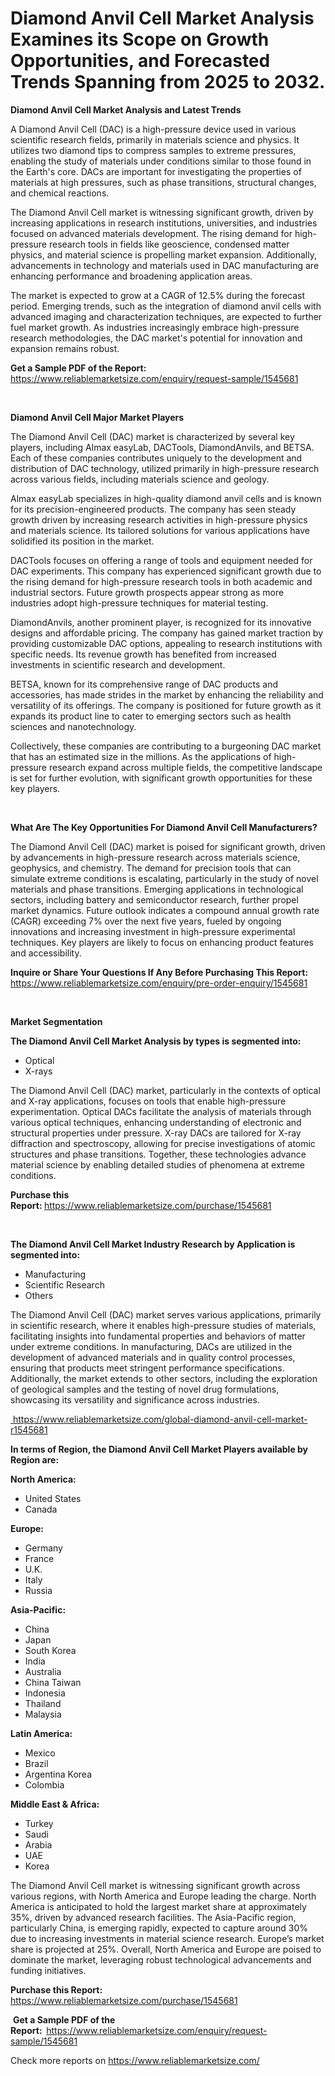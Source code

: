<p><h1>Diamond Anvil Cell Market Analysis Examines its Scope on Growth Opportunities, and Forecasted Trends Spanning from 2025 to 2032.</h1></p><p><strong>Diamond Anvil Cell Market Analysis and Latest Trends</strong></p>
<p><p>A Diamond Anvil Cell (DAC) is a high-pressure device used in various scientific research fields, primarily in materials science and physics. It utilizes two diamond tips to compress samples to extreme pressures, enabling the study of materials under conditions similar to those found in the Earth's core. DACs are important for investigating the properties of materials at high pressures, such as phase transitions, structural changes, and chemical reactions.</p><p>The Diamond Anvil Cell market is witnessing significant growth, driven by increasing applications in research institutions, universities, and industries focused on advanced materials development. The rising demand for high-pressure research tools in fields like geoscience, condensed matter physics, and material science is propelling market expansion. Additionally, advancements in technology and materials used in DAC manufacturing are enhancing performance and broadening application areas.</p><p>The market is expected to grow at a CAGR of 12.5% during the forecast period. Emerging trends, such as the integration of diamond anvil cells with advanced imaging and characterization techniques, are expected to further fuel market growth. As industries increasingly embrace high-pressure research methodologies, the DAC market's potential for innovation and expansion remains robust.</p></p>
<p><strong>Get a Sample PDF of the Report:&nbsp;</strong> <a href="https://www.reliablemarketsize.com/enquiry/request-sample/1545681?utm_campaign=2317&utm_medium=2&utm_source=Github&utm_content=ia&utm_term=08042025&utm_id=diamond-anvil-cell">https://www.reliablemarketsize.com/enquiry/request-sample/1545681</a></p>
<p>&nbsp;</p>
<p><strong>Diamond Anvil Cell Major Market Players</strong></p>
<p><p>The Diamond Anvil Cell (DAC) market is characterized by several key players, including Almax easyLab, DACTools, DiamondAnvils, and BETSA. Each of these companies contributes uniquely to the development and distribution of DAC technology, utilized primarily in high-pressure research across various fields, including materials science and geology.</p><p>Almax easyLab specializes in high-quality diamond anvil cells and is known for its precision-engineered products. The company has seen steady growth driven by increasing research activities in high-pressure physics and materials science. Its tailored solutions for various applications have solidified its position in the market.</p><p>DACTools focuses on offering a range of tools and equipment needed for DAC experiments. This company has experienced significant growth due to the rising demand for high-pressure research tools in both academic and industrial sectors. Future growth prospects appear strong as more industries adopt high-pressure techniques for material testing.</p><p>DiamondAnvils, another prominent player, is recognized for its innovative designs and affordable pricing. The company has gained market traction by providing customizable DAC options, appealing to research institutions with specific needs. Its revenue growth has benefited from increased investments in scientific research and development.</p><p>BETSA, known for its comprehensive range of DAC products and accessories, has made strides in the market by enhancing the reliability and versatility of its offerings. The company is positioned for future growth as it expands its product line to cater to emerging sectors such as health sciences and nanotechnology.</p><p>Collectively, these companies are contributing to a burgeoning DAC market that has an estimated size in the millions. As the applications of high-pressure research expand across multiple fields, the competitive landscape is set for further evolution, with significant growth opportunities for these key players.</p></p>
<p>&nbsp;</p>
<p><strong>What Are The Key Opportunities For Diamond Anvil Cell Manufacturers?</strong></p>
<p><p>The Diamond Anvil Cell (DAC) market is poised for significant growth, driven by advancements in high-pressure research across materials science, geophysics, and chemistry. The demand for precision tools that can simulate extreme conditions is escalating, particularly in the study of novel materials and phase transitions. Emerging applications in technological sectors, including battery and semiconductor research, further propel market dynamics. Future outlook indicates a compound annual growth rate (CAGR) exceeding 7% over the next five years, fueled by ongoing innovations and increasing investment in high-pressure experimental techniques. Key players are likely to focus on enhancing product features and accessibility.</p></p>
<p><strong>Inquire or Share Your Questions If Any Before Purchasing This Report:</strong> <a href="https://www.reliablemarketsize.com/enquiry/pre-order-enquiry/1545681?utm_campaign=2317&utm_medium=2&utm_source=Github&utm_content=ia&utm_term=08042025&utm_id=diamond-anvil-cell">https://www.reliablemarketsize.com/enquiry/pre-order-enquiry/1545681</a></p>
<p>&nbsp;</p>
<p><strong>Market Segmentation</strong></p>
<p><strong>The Diamond Anvil Cell Market Analysis by types is segmented into:</strong></p>
<p><ul><li>Optical</li><li>X-rays</li></ul></p>
<p><p>The Diamond Anvil Cell (DAC) market, particularly in the contexts of optical and X-ray applications, focuses on tools that enable high-pressure experimentation. Optical DACs facilitate the analysis of materials through various optical techniques, enhancing understanding of electronic and structural properties under pressure. X-ray DACs are tailored for X-ray diffraction and spectroscopy, allowing for precise investigations of atomic structures and phase transitions. Together, these technologies advance material science by enabling detailed studies of phenomena at extreme conditions.</p></p>
<p><strong>Purchase this Report:&nbsp;</strong><a href="https://www.reliablemarketsize.com/purchase/1545681?utm_campaign=2317&utm_medium=2&utm_source=Github&utm_content=ia&utm_term=08042025&utm_id=diamond-anvil-cell">https://www.reliablemarketsize.com/purchase/1545681</a></p>
<p>&nbsp;</p>
<p><strong>The Diamond Anvil Cell Market Industry Research by Application is segmented into:</strong></p>
<p><ul><li>Manufacturing</li><li>Scientific Research</li><li>Others</li></ul></p>
<p><p>The Diamond Anvil Cell (DAC) market serves various applications, primarily in scientific research, where it enables high-pressure studies of materials, facilitating insights into fundamental properties and behaviors of matter under extreme conditions. In manufacturing, DACs are utilized in the development of advanced materials and in quality control processes, ensuring that products meet stringent performance specifications. Additionally, the market extends to other sectors, including the exploration of geological samples and the testing of novel drug formulations, showcasing its versatility and significance across industries.</p></p>
<p><a href="https://www.reliablemarketsize.com/global-diamond-anvil-cell-market-r1545681?utm_campaign=2317&utm_medium=2&utm_source=Github&utm_content=ia&utm_term=08042025&utm_id=diamond-anvil-cell">&nbsp;https://www.reliablemarketsize.com/global-diamond-anvil-cell-market-r1545681</a></p>
<p><strong>In terms of Region, the Diamond Anvil Cell Market Players available by Region are:</strong></p>
<p>
    <p> <strong> North America: </strong>
        <ul>
            <li>United States</li>
            <li>Canada</li>
        </ul>
        </p> 
    <p> <strong> Europe: </strong>
        <ul>
            <li>Germany</li>
            <li>France</li>
            <li>U.K.</li>
            <li>Italy</li>
            <li>Russia</li>
        </ul>
        </p> 
    <p> <strong> Asia-Pacific: </strong>
        <ul>
            <li>China</li>
            <li>Japan</li>
            <li>South Korea</li>
            <li>India</li>
            <li>Australia</li>
            <li>China Taiwan</li>
            <li>Indonesia</li>
            <li>Thailand</li>
            <li>Malaysia</li>
        </ul>
        </p> 
    <p> <strong> Latin America: </strong>
        <ul>
            <li>Mexico</li>
            <li>Brazil</li>
            <li>Argentina Korea</li>
            <li>Colombia</li>
        </ul>
        </p> 
    <p> <strong> Middle East & Africa: </strong>
        <ul>
            <li>Turkey</li>
            <li>Saudi</li>
            <li>Arabia</li>
            <li>UAE</li>
            <li>Korea</li>
        </ul>
    </p>
    </p>
<p><p>The Diamond Anvil Cell market is witnessing significant growth across various regions, with North America and Europe leading the charge. North America is anticipated to hold the largest market share at approximately 35%, driven by advanced research facilities. The Asia-Pacific region, particularly China, is emerging rapidly, expected to capture around 30% due to increasing investments in material science research. Europe’s market share is projected at 25%. Overall, North America and Europe are poised to dominate the market, leveraging robust technological advancements and funding initiatives.</p></p>
<p><strong>Purchase this Report: </strong><a href="https://www.reliablemarketsize.com/purchase/1545681?utm_campaign=2317&utm_medium=2&utm_source=Github&utm_content=ia&utm_term=08042025&utm_id=diamond-anvil-cell">https://www.reliablemarketsize.com/purchase/1545681</a></p>
<p>&nbsp;<strong>Get a Sample PDF of the Report:&nbsp;&nbsp;</strong><a href="https://www.reliablemarketsize.com/enquiry/request-sample/1545681?utm_campaign=2317&utm_medium=2&utm_source=Github&utm_content=ia&utm_term=08042025&utm_id=diamond-anvil-cell">https://www.reliablemarketsize.com/enquiry/request-sample/1545681</a></p>
<p><strong></strong></p>
<p>Check more reports on <a href="https://www.reliablemarketsize.com/?utm_campaign=2317&utm_medium=2&utm_source=Github&utm_content=ia&utm_term=08042025&utm_id=diamond-anvil-cell">https://www.reliablemarketsize.com/</a></p>
